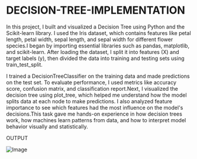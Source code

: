 # DECISION-TREE-IMPLEMENTATION


In this project, I built and visualized a Decision Tree using Python and the Scikit-learn library. I used the Iris dataset, which contains features like petal length, petal width, sepal length, and sepal width for different flower species.I began by importing essential libraries such as pandas, matplotlib, and scikit-learn. After loading the dataset, I split it into features (X) and target labels (y), then divided the data into training and testing sets using train_test_split.

I trained a DecisionTreeClassifier on the training data and made predictions on the test set. To evaluate performance, I used metrics like accuracy score, confusion matrix, and classification report.Next, I visualized the decision tree using plot_tree, which helped me understand how the model splits data at each node to make predictions. I also analyzed feature importance to see which features had the most influence on the model's decisions.This task gave me hands-on experience in how decision trees work, how machines learn patterns from data, and how to interpret model behavior visually and statistically.


OUTPUT



![Image](https://github.com/user-attachments/assets/929511a8-4227-44a0-8da8-a9f44f4c5773)
